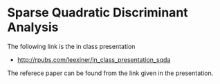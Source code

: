 # Sparse Quadratic Discriminant Analysis

The following link is the in class presentation

- http://rpubs.com/leexiner/in_class_presentation_sqda

The referece paper can be found from the link given in the presentation.
